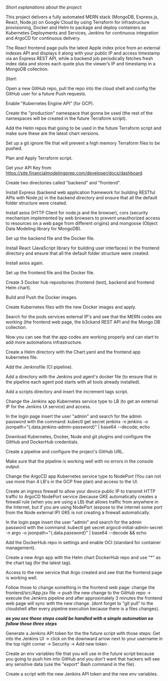 *Short explanations about the project*:

This project delivers a fully automated MERN stack (MongoDB, Express.js, React, Node.js) on Google Cloud by using Terraform for infrastructure provisioning, Docker and Helm to package and deploy containers as Kubernetes Deployments and Services, Jenkins for continuous integration and ArgoCD for continuous delivery.

The React frontend page pulls the latest Apple index price from an external indexes API and displays it along with your public IP and access timestamp via an Express REST API, while a backend job periodically fetches fresh index data and stores each quote plus the viewer’s IP and timestamp in a MongoDB collection.

*Start*:

Open a new GitHub repo, pull the repo into the cloud shell and config the GitHub user for a future Push requests.

Enable "Kubernetes Engine API" (for GCP).

Create the "production" namespace that gonna be used (the rest of the namespaces will be created in the future Terraform script).

Add the Helm repos that going to be used in the future Terraform script and make sure these are the latest chart versions.

Set up a git ignore file that will prevent a high memory Terraform files to be pushed. 

Plan and Apply Terraform script.

Get your API Key from https://site.financialmodelingprep.com/developer/docs/dashboard

Create two directories called "backend" and "frontend".

Install Express (backend web application framework for building RESTful APIs with Node.js) in the backend directory and ensure that all the default folder structure were created.

Install axios (HTTP Client for node.js and the browser), cors (security mechanism implemented by web browsers to prevent unauthorized access to resources on a web page from different origins) and mongoose (Object Data Modeling library for MongoDB).

Set up the backend file and the Docker file.

Install React (JavaScript library for building user interfaces) in the frontend directory and ensure that all the default folder structure were created.

Install axios again.

Set up the frontend file and the Docker file.

Create 3 Docker hub repositories (frontend (test), backend and frontend Helm chart).

Build and Push the Docker images.

Create Kubernetes files with the new Docker images and apply.

Search for the pods services external IP's and see that the MERN codes are working (the frontend web page, the b3ckand REST API and the Mongo DB collection.

Now you can see that the app codes are working properly and can start to add more automations infrastructure.

Create a Helm directory with the Chart.yaml and the frontend app kubernetes file.

Add the Jenkinsfile (CI pipeline).

Add a directory with the Jenkins pod agent's docker file (to ensure that in the pipeline each agent pod starts with all tools already installed).

Add a scripts directory and insert the increment tags script.

Change the Jenkins app Kubernetes service type to LB (to get an external IP for the Jenkins UI service) and access.

In the login page insert the user "admin" and search for the admin password with the command:                                                                          kubectl get secret jenkins -n jenkins   -o jsonpath="{.data.jenkins-admin-password}" | base64 --decode; echo

Download Kubernetes, Docker, Node and git plugins and configure the GitHub and DockerHub credentials.

Create a pipeline and configure the project's GitHub URL.

Make sure that the pipeline is working well with no errors in the console output.

Change the ArgoCD app Kubernetes service type to NodePort (You can not use more than 4 LB's in the GCP free plan) and access to the UI.

Create an ingress firewall to allow your device public IP to transmit HTTP traffic to ArgoCD NodePort service (because GKE automatically creates a firewall rule (when you are using a LB) that allows traffic from anywhere in the Internet, but if you are using NodePort (expose to the internet some port from the Node external IP) GKE is not creating a firewall automatically. 

In the login page insert the user "admin" and search for the admin password with the command:                                                                          kubectl get secret argocd-initial-admin-secret -n argo -o jsonpath="{.data.password}" | base64 --decode && echo

Add the DockerHub repo in settings and enable OCI (standard for container management).

Create a new Argo app with the Helm chart DockerHub repo and use "*" as the chart tag (for the latest tag).

Access to the new service that Argo created and see that the frontend page is working well.

Follow those to change something in the frontend web page: change the frontend/src/App.jsx file -> push the new change to the GitHub repo -> execute the Jenkins pipeline and after approximately 3 minutes the frontend web page will sync with the new change. (dont forget to "git pull" to the cloudshell after every pipeline execution because there is a files changes).  

***as you see those steps could be handled with a simple automation so follow those three steps*** 

Generate a Jenkins API token for the the future script with those steps: Get into the Jenkins UI -> click on the downward arrow next to your username in the top right corner -> Security -> Add new token .  

Create an env variables file that you will use in the future script because you going to push him into GitHub and you don't want that hackers will see any sensitive data (use the "export" Bash command in the file).    

Create a script with the new Jenkins API token and the new env variables.  
